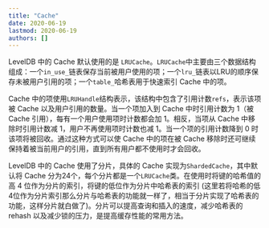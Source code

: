```yaml
---
title: "Cache"
date: 2020-06-19
lastmod: 2020-06-19
authors: []
---
```


LevelDB 中的 Cache 默认使用的是 `LRUCache`。`LRUCache`中主要由三个数据结构组成：一个`in_use_`链表保存当前被用户使用的项；一个`lru_`链表以LRU的顺序保存未被用户引用的项；一个`table_`哈希表用于快速索引 Cache 中的项。

Cache 中的项使用`LRUHandle`结构表示，该结构中包含了引用计数`refs`，表示该项被 Cache 以及用户引用的数量。当一个项加入到 Cache 中时引用计数为 1（被 Cache 引用），每有一个用户使用项时计数都会加 1。相反，当项从 Cache 中移除时引用计数减 1，用户不再使用项时计数也减 1。当一个项的引用计数降到 0 时该项将被回收。通过这种方式可以使 Cache 中的项在被 Cache 移除时还可继续保持着被当前用户的引用，直到所有用户都不使用时才会回收。

LevelDB 中的 Cache 使用了分片，具体的 Cache 实现为`ShardedCache`，其中默认将 Cache 分为24个，每个分片都是一个`LRUCache`类。在使用时将键的哈希值的高 4 位作为分片的索引，将键的低位作为分片中哈希表的索引 (这里若将哈希的低4位作为分片索引那么分片与哈希表的功能就一样了，相当于分片实现了哈希表的功能，这样分片就白做了)。分片可以提高查询和插入的速度，减少哈希表的 rehash 以及减少锁的压力，是提高缓存性能的常用方法。
